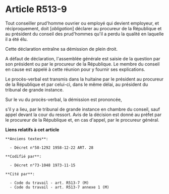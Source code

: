 # Article R513-9

Tout conseiller prud'homme ouvrier ou employé qui devient employeur, et réciproquement, doit [*obligation*] déclarer au
procureur de la République et au président du conseil des prud'hommes qu'il a perdu la qualité en laquelle il a été élu.

Cette déclaration entraîne sa démission de plein droit.

A défaut de déclaration, l'assemblée générale est saisie de la question par son président ou par le procureur de la
République. Le membre du conseil en cause est appelé à cette réunion pour y fournir ses explications.

Le procès-verbal est transmis dans la huitaine par le président au procureur de la République et par celui-ci, dans le même
délai, au président du tribunal de grande instance.

Sur le vu du procès-verbal, la démission est prononcée,

s'il y a lieu, par le tribunal de grande instance en chambre du conseil, sauf appel devant la cour du ressort. Avis de la
décision est donné au préfet par le procureur de la République et, en cas d'appel, par le procureur général.

**Liens relatifs à cet article**

	**Anciens textes**:

	  - Décret n°58-1292 1958-12-22 ART. 28

	**Codifié par**:

	  - Décret n°73-1048 1973-11-15

	**Cité par**:

	  - Code du travail - art. R513-7 (M)
	  - Code du travail - art. R513-7 annexe 1 (M)
